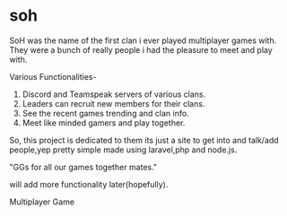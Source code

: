 # soh 

SoH was the name of the first clan i ever played multiplayer games with.
They were a bunch of really people i had the pleasure to meet and play with.


 Various Functionalities-
1. Discord and Teamspeak servers of various clans.
2. Leaders can recruit new members for their clans.
3. See the recent games trending and clan info.
4. Meet like minded gamers and play together.


So, this project is dedicated to them its just a site to get into and talk/add people,yep pretty simple made using laravel,php and node.js.

"GGs for all our games together mates."

will add more functionality later(hopefully).

Multiplayer Game


